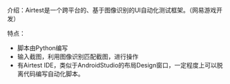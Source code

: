 介绍：Airtest是一个跨平台的、基于图像识别的UI自动化测试框架。（网易游戏开发）

特点：

- 脚本由Python编写
- 输入截图，利用图像识别匹配截图，进行操作
- 有Airtest IDE，类似于AndroidStudio的布局Design窗口，一定程度上可以脱离代码编写自动化脚本。